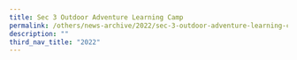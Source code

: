```yaml
---
title: Sec 3 Outdoor Adventure Learning Camp
permalink: /others/news-archive/2022/sec-3-outdoor-adventure-learning-camp/
description: ""
third_nav_title: "2022"
---
```

